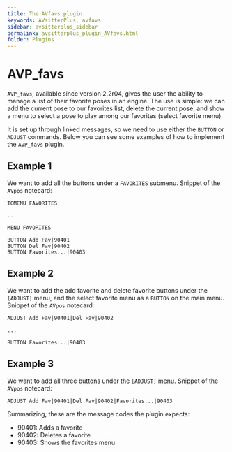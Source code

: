 ```yaml
---
title: The AVfavs plugin
keywords: AVsitterPlus, avfavs
sidebar: avsitterplus_sidebar
permalink: avsitterplus_plugin_AVfavs.html
folder: Plugins
---
```


# AVP_favs

`AVP_favs`, available since version 2.2r04, gives the user the ability to manage a list of their favorite poses in an engine. The use is simple: we can add the current pose to our favorites list, delete the current pose, and show a menu to select a pose to play among our favorites (select favorite menu).

It is set up through linked messages, so we need to use either the `BUTTON` or `ADJUST` commands. Below you can see some examples of how to implement the `AVP_favs` plugin.

## Example 1

We want to add all the buttons under a `FAVORITES` submenu. Snippet of the `AVpos` notecard:

```
TOMENU FAVORITES

...

MENU FAVORITES

BUTTON Add Fav|90401
BUTTON Del Fav|90402
BUTTON Favorites...|90403
```

## Example 2

We want to add the add favorite and delete favorite buttons under the `[ADJUST]` menu, and the select favorite menu as a `BUTTON` on the main menu. Snippet of the `AVpos` notecard:

```
ADJUST Add Fav|90401|Del Fav|90402

...

BUTTON Favorites...|90403
```

## Example 3

We want to add all three buttons under the `[ADJUST]` menu. Snippet of the `AVpos` notecard:

```
ADJUST Add Fav|90401|Del Fav|90402|Favorites...|90403
```

Summarizing, these are the message codes the plugin expects:

- 90401: Adds a favorite
- 90402: Deletes a favorite
- 90403: Shows the favorites menu
